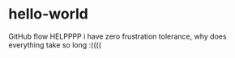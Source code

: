 # hello-world
GitHub flow
HELPPPP i have zero frustration tolerance, why does everything take so long :((((

